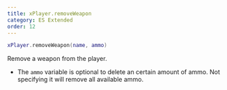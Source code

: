 ```yaml
---
title: xPlayer.removeWeapon
category: ES Extended
order: 12
---
```


```lua
xPlayer.removeWeapon(name, ammo)
```

Remove a weapon from the player.
- The `ammo` variable is optional to delete an certain amount of ammo. Not specifying it will remove all available ammo.
